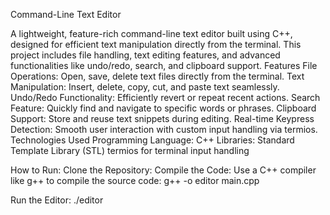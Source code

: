 Command-Line Text Editor

A lightweight, feature-rich command-line text editor built using C++, designed for efficient text manipulation directly from the terminal. This project includes file handling, text editing features, and advanced functionalities like undo/redo, search, and clipboard support.
Features
File Operations:
Open, save, delete text files directly from the terminal.
Text Manipulation:
Insert, delete, copy, cut, and paste text seamlessly.
Undo/Redo Functionality:
Efficiently revert or repeat recent actions.
Search Feature:
Quickly find and navigate to specific words or phrases.
Clipboard Support:
Store and reuse text snippets during editing.
Real-time Keypress Detection:
Smooth user interaction with custom input handling via termios.
Technologies Used
Programming Language: C++
Libraries:
Standard Template Library (STL)
termios for terminal input handling

How to Run:
Clone the Repository: 
Compile the Code: Use a C++ compiler like g++ to compile the source code: 
g++ -o editor main.cpp

Run the Editor:
./editor

